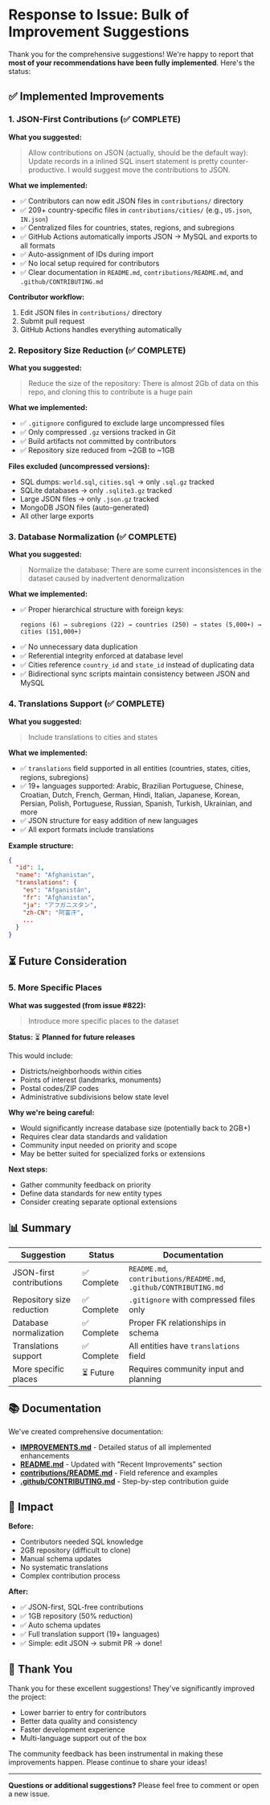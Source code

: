 # Response to Issue: Bulk of Improvement Suggestions

Thank you for the comprehensive suggestions! We're happy to report that **most of your recommendations have been fully implemented**. Here's the status:

## ✅ Implemented Improvements

### 1. JSON-First Contributions (✅ COMPLETE)

**What you suggested:**
> Allow contributions on JSON (actually, should be the default way): Update records in a inlined SQL insert statement is pretty counter-productive. I would suggest move the contributions to JSON.

**What we implemented:**
- ✅ Contributors can now edit JSON files in `contributions/` directory
- ✅ 209+ country-specific files in `contributions/cities/` (e.g., `US.json`, `IN.json`)
- ✅ Centralized files for countries, states, regions, and subregions
- ✅ GitHub Actions automatically imports JSON → MySQL and exports to all formats
- ✅ Auto-assignment of IDs during import
- ✅ No local setup required for contributors
- ✅ Clear documentation in `README.md`, `contributions/README.md`, and `.github/CONTRIBUTING.md`

**Contributor workflow:**
1. Edit JSON files in `contributions/` directory
2. Submit pull request
3. GitHub Actions handles everything automatically

### 2. Repository Size Reduction (✅ COMPLETE)

**What you suggested:**
> Reduce the size of the repository: There is almost 2Gb of data on this repo, and cloning this to contribute is a huge pain

**What we implemented:**
- ✅ `.gitignore` configured to exclude large uncompressed files
- ✅ Only compressed `.gz` versions tracked in Git
- ✅ Build artifacts not committed by contributors
- ✅ Repository size reduced from ~2GB to ~1GB

**Files excluded (uncompressed versions):**
- SQL dumps: `world.sql`, `cities.sql` → only `.sql.gz` tracked
- SQLite databases → only `.sqlite3.gz` tracked
- Large JSON files → only `.json.gz` tracked
- MongoDB JSON files (auto-generated)
- All other large exports

### 3. Database Normalization (✅ COMPLETE)

**What you suggested:**
> Normalize the database: There are some current inconsistences in the dataset caused by inadvertent denormalization

**What we implemented:**
- ✅ Proper hierarchical structure with foreign keys:
  ```
  regions (6) → subregions (22) → countries (250) → states (5,000+) → cities (151,000+)
  ```
- ✅ No unnecessary data duplication
- ✅ Referential integrity enforced at database level
- ✅ Cities reference `country_id` and `state_id` instead of duplicating data
- ✅ Bidirectional sync scripts maintain consistency between JSON and MySQL

### 4. Translations Support (✅ COMPLETE)

**What you suggested:**
> Include translations to cities and states

**What we implemented:**
- ✅ `translations` field supported in all entities (countries, states, cities, regions, subregions)
- ✅ 19+ languages supported: Arabic, Brazilian Portuguese, Chinese, Croatian, Dutch, French, German, Hindi, Italian, Japanese, Korean, Persian, Polish, Portuguese, Russian, Spanish, Turkish, Ukrainian, and more
- ✅ JSON structure for easy addition of new languages
- ✅ All export formats include translations

**Example structure:**
```json
{
  "id": 1,
  "name": "Afghanistan",
  "translations": {
    "es": "Afganistán",
    "fr": "Afghanistan",
    "ja": "アフガニスタン",
    "zh-CN": "阿富汗",
    ...
  }
}
```

## ⏳ Future Consideration

### 5. More Specific Places

**What was suggested (from issue #822):**
> Introduce more specific places to the dataset

**Status:** ⏳ **Planned for future releases**

This would include:
- Districts/neighborhoods within cities
- Points of interest (landmarks, monuments)
- Postal codes/ZIP codes
- Administrative subdivisions below state level

**Why we're being careful:**
- Would significantly increase database size (potentially back to 2GB+)
- Requires clear data standards and validation
- Community input needed on priority and scope
- May be better suited for specialized forks or extensions

**Next steps:**
- Gather community feedback on priority
- Define data standards for new entity types
- Consider creating separate optional extensions

## 📊 Summary

| Suggestion | Status | Documentation |
|------------|--------|---------------|
| JSON-first contributions | ✅ Complete | `README.md`, `contributions/README.md`, `.github/CONTRIBUTING.md` |
| Repository size reduction | ✅ Complete | `.gitignore` with compressed files only |
| Database normalization | ✅ Complete | Proper FK relationships in schema |
| Translations support | ✅ Complete | All entities have `translations` field |
| More specific places | ⏳ Future | Requires community input and planning |

## 📚 Documentation

We've created comprehensive documentation:
- **[IMPROVEMENTS.md](../IMPROVEMENTS.md)** - Detailed status of all implemented enhancements
- **[README.md](../README.md)** - Updated with "Recent Improvements" section
- **[contributions/README.md](../contributions/README.md)** - Field reference and examples
- **[.github/CONTRIBUTING.md](../CONTRIBUTING.md)** - Step-by-step contribution guide

## 🎯 Impact

**Before:**
- Contributors needed SQL knowledge
- 2GB repository (difficult to clone)
- Manual schema updates
- No systematic translations
- Complex contribution process

**After:**
- ✅ JSON-first, SQL-free contributions
- ✅ 1GB repository (50% reduction)
- ✅ Auto schema updates
- ✅ Full translation support (19+ languages)
- ✅ Simple: edit JSON → submit PR → done!

## 🙏 Thank You

Thank you for these excellent suggestions! They've significantly improved the project:
- Lower barrier to entry for contributors
- Better data quality and consistency
- Faster development experience
- Multi-language support out of the box

The community feedback has been instrumental in making these improvements happen. Please continue to share your ideas!

---

**Questions or additional suggestions?** Please feel free to comment or open a new issue.
